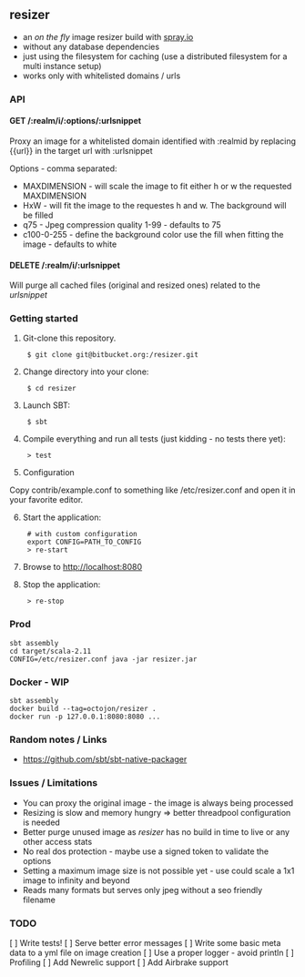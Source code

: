 ## resizer

* an _on the fly_ image resizer build with [spray.io](http://spray.io)
* without any database dependencies
* just using the filesystem for caching (use a distributed filesystem for a multi instance setup)
* works only with whitelisted domains / urls

### API

#### GET /:realm/i/:options/:urlsnippet

Proxy an image for a whitelisted domain identified with :realmid
by replacing {{url}} in the target url with :urlsnippet

Options - comma separated:

* MAXDIMENSION - will scale the image to fit either h or w the requested MAXDIMENSION
* HxW - will fit the image to the requestes h and w. The background will be filled
* q75 - Jpeg compression quality 1-99 - defaults to 75
* c100-0-255 - define the background color use the fill when fitting the image - defaults to white

#### DELETE /:realm/i/:urlsnippet

Will purge all cached files (original and resized ones) related
to the _urlsnippet_

### Getting started

1. Git-clone this repository.

        $ git clone git@bitbucket.org:/resizer.git

2. Change directory into your clone:

        $ cd resizer

3. Launch SBT:

        $ sbt

4. Compile everything and run all tests (just kidding - no tests there yet):

        > test

5. Configuration

Copy contrib/example.conf to something like /etc/resizer.conf and open it in your favorite editor.

6. Start the application:

        # with custom configuration
        export CONFIG=PATH_TO_CONFIG
        > re-start

7. Browse to [http://localhost:8080](http://localhost:8080/)

8. Stop the application:

        > re-stop

### Prod

    sbt assembly
    cd target/scala-2.11
    CONFIG=/etc/resizer.conf java -jar resizer.jar

### Docker - WIP

    sbt assembly
    docker build --tag=octojon/resizer .
    docker run -p 127.0.0.1:8080:8080 ...

### Random notes / Links

* https://github.com/sbt/sbt-native-packager

### Issues / Limitations

* You can proxy the original image - the image is always being processed
* Resizing is slow and memory hungry => better threadpool configuration is needed
* Better purge unused image as _resizer_ has no build in time to live or any other access stats
* No real dos protection - maybe use a signed token to validate the options
* Setting a maximum image size is not possible yet - use could scale a 1x1 image to infinity and beyond
* Reads many formats but serves only jpeg without a seo friendly filename

### TODO

[ ] Write tests!
[ ] Serve better error messages
[ ] Write some basic meta data to a yml file on image creation
[ ] Use a proper logger - avoid println
[ ] Profiling
[ ] Add Newrelic support
[ ] Add Airbrake support
